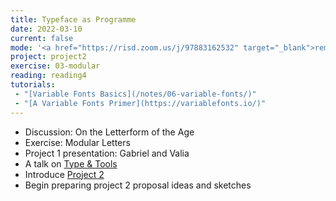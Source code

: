 ```yaml
---
title: Typeface as Programme
date: 2022-03-10
current: false
mode: '<a href="https://risd.zoom.us/j/97883162532" target="_blank">remote</a>'
project: project2
exercise: 03-modular
reading: reading4
tutorials:
 - "[Variable Fonts Basics](/notes/06-variable-fonts/)"
 - "[A Variable Fonts Primer](https://variablefonts.io/)"
---
```


- Discussion: On the Letterform of the Age
- Exercise: Modular Letters
- Project 1 presentation: Gabriel and Valia
- A talk on [Type & Tools](https://motsuka.com/webtype-lectures/type-tools/)
- Introduce [Project 2](/projects/project2/)
- Begin preparing project 2 proposal ideas and sketches